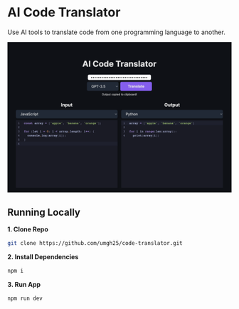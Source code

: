 # AI Code Translator

Use AI tools to translate code from one programming language to another.

![AI Code Translator](./public/screenshot.png)

## Running Locally

**1. Clone Repo**

```bash
git clone https://github.com/umgh25/code-translator.git
```

**2. Install Dependencies**

```bash
npm i
```

**3. Run App**

```bash
npm run dev
```